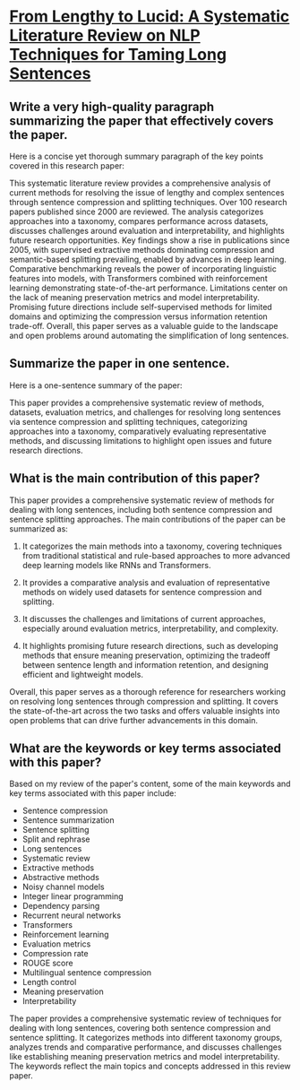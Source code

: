 # [From Lengthy to Lucid: A Systematic Literature Review on NLP Techniques   for Taming Long Sentences](https://arxiv.org/abs/2312.05172)

## Write a very high-quality paragraph summarizing the paper that effectively covers the paper.

 Here is a concise yet thorough summary paragraph of the key points covered in this research paper:

This systematic literature review provides a comprehensive analysis of current methods for resolving the issue of lengthy and complex sentences through sentence compression and splitting techniques. Over 100 research papers published since 2000 are reviewed. The analysis categorizes approaches into a taxonomy, compares performance across datasets, discusses challenges around evaluation and interpretability, and highlights future research opportunities. Key findings show a rise in publications since 2005, with supervised extractive methods dominating compression and semantic-based splitting prevailing, enabled by advances in deep learning. Comparative benchmarking reveals the power of incorporating linguistic features into models, with Transformers combined with reinforcement learning demonstrating state-of-the-art performance. Limitations center on the lack of meaning preservation metrics and model interpretability. Promising future directions include self-supervised methods for limited domains and optimizing the compression versus information retention trade-off. Overall, this paper serves as a valuable guide to the landscape and open problems around automating the simplification of long sentences.


## Summarize the paper in one sentence.

 Here is a one-sentence summary of the paper:

This paper provides a comprehensive systematic review of methods, datasets, evaluation metrics, and challenges for resolving long sentences via sentence compression and splitting techniques, categorizing approaches into a taxonomy, comparatively evaluating representative methods, and discussing limitations to highlight open issues and future research directions.


## What is the main contribution of this paper?

 This paper provides a comprehensive systematic review of methods for dealing with long sentences, including both sentence compression and sentence splitting approaches. The main contributions of the paper can be summarized as:

1) It categorizes the main methods into a taxonomy, covering techniques from traditional statistical and rule-based approaches to more advanced deep learning models like RNNs and Transformers. 

2) It provides a comparative analysis and evaluation of representative methods on widely used datasets for sentence compression and splitting.

3) It discusses the challenges and limitations of current approaches, especially around evaluation metrics, interpretability, and complexity. 

4) It highlights promising future research directions, such as developing methods that ensure meaning preservation, optimizing the tradeoff between sentence length and information retention, and designing efficient and lightweight models.

Overall, this paper serves as a thorough reference for researchers working on resolving long sentences through compression and splitting. It covers the state-of-the-art across the two tasks and offers valuable insights into open problems that can drive further advancements in this domain.


## What are the keywords or key terms associated with this paper?

 Based on my review of the paper's content, some of the main keywords and key terms associated with this paper include:

- Sentence compression
- Sentence summarization  
- Sentence splitting 
- Split and rephrase
- Long sentences
- Systematic review
- Extractive methods
- Abstractive methods
- Noisy channel models
- Integer linear programming
- Dependency parsing
- Recurrent neural networks
- Transformers
- Reinforcement learning
- Evaluation metrics
- Compression rate 
- ROUGE score
- Multilingual sentence compression
- Length control
- Meaning preservation
- Interpretability

The paper provides a comprehensive systematic review of techniques for dealing with long sentences, covering both sentence compression and sentence splitting. It categorizes methods into different taxonomy groups, analyzes trends and comparative performance, and discusses challenges like establishing meaning preservation metrics and model interpretability. The keywords reflect the main topics and concepts addressed in this review paper.
